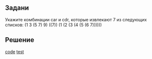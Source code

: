 ## Задани

Укажите комбинации car и cdr, которые извлекают 7 из следующих списков:
(1 3 (5 7) 9)
((7))
(1 (2 (3 (4 (5 (6 7))))))

## Решение
[code](../../src/chapter02/solution_25.rkt)
[test](../../test/chapter02/test_25.rkt)  